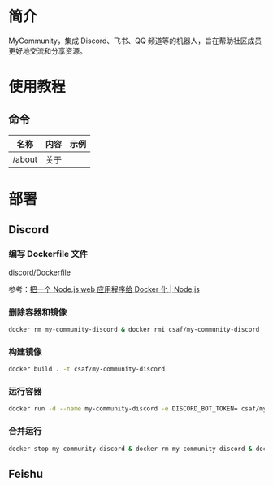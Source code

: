 # 简介

MyCommunity，集成 Discord、飞书、QQ 频道等的机器人，旨在帮助社区成员更好地交流和分享资源。

# 使用教程

## 命令

| 名称     | 内容 |示例|
|--------|----|-|
| /about | 关于 ||

# 部署

## Discord

### 编写 Dockerfile 文件

[discord/Dockerfile](./discord/Dockerfile)

参考：[把一个 Node.js web 应用程序给 Docker 化 | Node.js](https://nodejs.org/zh-cn/docs/guides/nodejs-docker-webapp)

### 删除容器和镜像

```bash
docker rm my-community-discord & docker rmi csaf/my-community-discord
```

### 构建镜像

```bash
docker build . -t csaf/my-community-discord
```

### 运行容器

```bash
docker run -d --name my-community-discord -e DISCORD_BOT_TOKEN= csaf/my-community-discord
```

### 合并运行

```bash
docker stop my-community-discord & docker rm my-community-discord & docker rmi csaf/my-community-discord & docker build . -t csaf/my-community-discord & docker run -d --name my-community-discord -e DISCORD_BOT_TOKEN= csaf/my-community-discord
```

## Feishu
